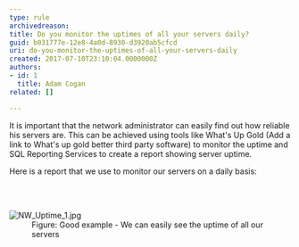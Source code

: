 ```yaml
---
type: rule
archivedreason: 
title: Do you monitor the uptimes of all your servers daily?
guid: b031777e-12e8-4a0d-8930-d3920ab5cfcd
uri: do-you-monitor-the-uptimes-of-all-your-servers-daily
created: 2017-07-10T23:10:04.0000000Z
authors:
- id: 1
  title: Adam Cogan
related: []

---
```



<p>It is important that the network administrator can easily find out how reliable his servers are. This can be achieved using tools like What's Up Gold (Add a link to What's up gold better third party software) to monitor the uptime and SQL Reporting Services to create a report showing server uptime.<br></p><p>Here is a report that we use to monitor our servers on a daily basis&#58;<br></p>
<br><excerpt class='endintro'></excerpt><br>
<dl class="goodImage"><dt>​​​​​<img src="/PublishingImages/NW_Uptime_1.jpg" alt="NW_Uptime_1.jpg" />​<br></dt><dd>Figure&#58; Good example - We can easily see the uptime of all our servers</dd></dl>


